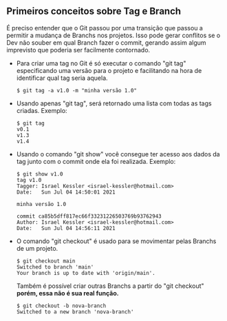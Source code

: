 ## 									Primeiros conceitos sobre Tag e Branch

É preciso entender que o Git passou por uma transição que passou a permitir a mudança de Branchs nos projetos. Isso pode gerar conflitos se o Dev não souber em qual Branch fazer o commit, gerando assim algum imprevisto que poderia ser facilmente contornado.

- Para criar uma tag no Git é só executar o comando "git tag" especificando uma versão para o projeto e facilitando na hora de identificar qual tag seria aquela.

  ```
  $ git tag -a v1.0 -m "minha versão 1.0"
  ```

- Usando apenas "git tag", será retornado uma lista com todas as tags criadas. Exemplo:

  ```
  $ git tag
  v0.1
  v1.3
  v1.4
  ```

- Usando o comando "git show" você consegue ter acesso aos dados da tag junto com o commit onde ela foi realizada. Exemplo:

  ```
  $ git show v1.0
  tag v1.0
  Tagger: Israel Kessler <israel-kessler@hotmail.com>
  Date:   Sun Jul 04 14:50:01 2021 
  
  minha versão 1.0
  
  commit ca85b5dff817ec66f33231226503769b93762943
  Author: Israel Kessler <israel-kessler@hotmail.com>
  Date:   Sun Jul 04 14:56:11 2021 
  ```

- O comando "git checkout" é usado para se movimentar pelas Branchs de um projeto.

  ```
  $ git checkout main
  Switched to branch 'main'
  Your branch is up to date with 'origin/main'.
  ```

  Também é possível criar outras Branchs a partir do "git checkout" **porém, essa não é sua real função.**

  ```
  $ git checkout -b nova-branch
  Switched to a new branch 'nova-branch'
  ```

